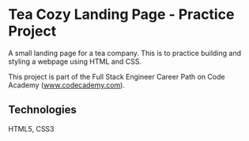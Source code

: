 # Tea Cozy Landing Page - Practice Project

A small landing page for a tea company. This is to practice building and styling a webpage using HTML and CSS.

This project is part of the Full Stack Engineer Career Path on Code Academy (www.codecademy.com).

## Technologies

HTML5, CSS3
